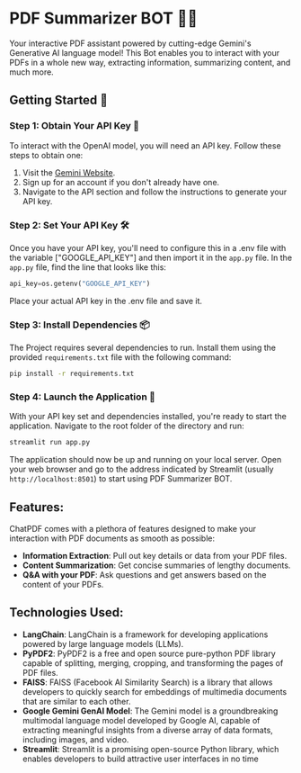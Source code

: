 # PDF Summarizer BOT 📄✨

Your interactive PDF assistant powered by cutting-edge Gemini's Generative AI language model! This Bot enables you to interact with your PDFs in a whole new way, extracting information, summarizing content, and much more.

## Getting Started 🚀

### Step 1: Obtain Your API Key 🔑

To interact with the OpenAI model, you will need an API key. Follow these steps to obtain one:

1. Visit the [Gemini Website](https://aistudio.google.com/).
2. Sign up for an account if you don't already have one.
3. Navigate to the API section and follow the instructions to generate your API key.

### Step 2: Set Your API Key 🛠️

Once you have your API key, you'll need to configure this in a .env file with the variable ["GOOGLE_API_KEY"] and then import it in the `app.py` file. In the `app.py` file, find the line that looks like this:

```python
api_key=os.getenv("GOOGLE_API_KEY")
```

Place your actual API key in the .env file and save it.

### Step 3: Install Dependencies 📦

The Project requires several dependencies to run. Install them using the provided `requirements.txt` file with the following command:

```bash
pip install -r requirements.txt
```

### Step 4: Launch the Application 🌟

With your API key set and dependencies installed, you're ready to start the application. Navigate to the root folder of the directory and run:

```bash
streamlit run app.py
```

The application should now be up and running on your local server. Open your web browser and go to the address indicated by Streamlit (usually `http://localhost:8501`) to start using PDF Summarizer BOT.

## Features:

ChatPDF comes with a plethora of features designed to make your interaction with PDF documents as smooth as possible:

- **Information Extraction**: Pull out key details or data from your PDF files.
- **Content Summarization**: Get concise summaries of lengthy documents.
- **Q&A with your PDF**: Ask questions and get answers based on the content of your PDFs.

## Technologies Used:

- **LangChain**: LangChain is a framework for developing applications powered by large language models (LLMs).
- **PyPDF2**: PyPDF2 is a free and open source pure-python PDF library capable of splitting, merging, cropping, and transforming the pages of PDF files.
- **FAISS**: FAISS (Facebook AI Similarity Search) is a library that allows developers to quickly search for embeddings of multimedia documents that are similar to each other.
- **Google Gemini GenAI Model**: The Gemini model is a groundbreaking multimodal language model developed by Google AI, capable of extracting meaningful insights from a diverse array of data formats, including images, and video. 
- **Streamlit**: Streamlit is a promising open-source Python library, which enables developers to build attractive user interfaces in no time

